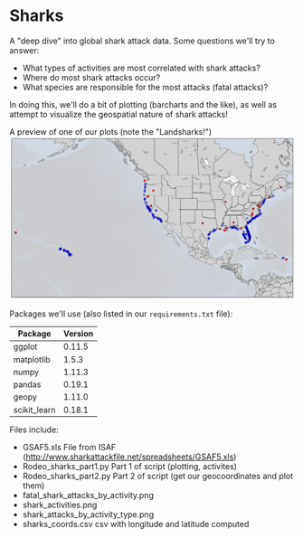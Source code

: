 # Sharks

A "deep dive" into global shark attack data.  Some questions we'll try to answer:

- What types of activities are most correlated with shark attacks?
- Where do most shark attacks occur?
- What species are responsible for the most attacks (fatal attacks)?

In doing this, we'll do a bit of plotting (barcharts and the like), as well as attempt to visualize the geospatial nature of shark attacks!

A preview of one of our plots (note the "Landsharks!")
![Shark attacks](./imgs/shark_outliers.png)

Packages we'll use (also listed in our `requirements.txt` file):

| Package       |    Version    |
| ------------- | ------------- |
| ggplot        |   0.11.5      |
| matplotlib    |   1.5.3       |
| numpy         |   1.11.3      |
| pandas        |   0.19.1      |
| geopy         |   1.11.0      |
| scikit_learn  |   0.18.1      |


Files include:

* GSAF5.xls                              File from ISAF (http://www.sharkattackfile.net/spreadsheets/GSAF5.xls)
* Rodeo_sharks_part1.py                  Part 1 of script (plotting, activites)
* Rodeo_sharks_part2.py                  Part 2 of script (get our geocoordinates and plot them)
* fatal_shark_attacks_by_activity.png
* shark_activities.png
* shark_attacks_by_activity_type.png
* sharks_coords.csv                      csv with longitude and latitude computed
